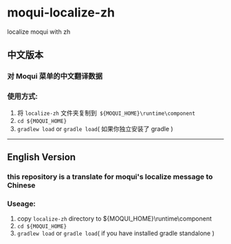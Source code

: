 # moqui-localize-zh
localize moqui with zh


## 中文版本
### 对 Moqui 菜单的中文翻译数据

### 使用方式:
 
1. 将 `localize-zh` 文件夹复制到` ${MOQUI_HOME}\runtime\component` 
2. `cd ${MOQUI_HOME}`
3. `gradlew load` or `gradle load`( 如果你独立安装了 gradle ) 


----------

## English Version 
### this repository is a translate for moqui's localize message to Chinese

### Useage: 

1. copy `localize-zh` directory to ${MOQUI_HOME}\runtime\component 
2. `cd ${MOQUI_HOME}`
3. `gradlew load` or `gradle load`( if you have installed gradle standalone ) 
